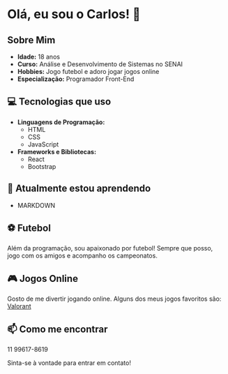# Olá, eu sou o Carlos! 👋

## Sobre Mim
- **Idade:** 18 anos
- **Curso:** Análise e Desenvolvimento de Sistemas no SENAI
- **Hobbies:** Jogo futebol e adoro jogar jogos online
- **Especialização:** Programador Front-End

## 💻 Tecnologias que uso
- **Linguagens de Programação:**
  - HTML
  - CSS
  - JavaScript
- **Frameworks e Bibliotecas:**
  - React
  - Bootstrap

## 🌱 Atualmente estou aprendendo
- MARKDOWN

## ⚽ Futebol
Além da programação, sou apaixonado por futebol! Sempre que posso, jogo com os amigos e acompanho os campeonatos.

## 🎮 Jogos Online
Gosto de me divertir jogando online. Alguns dos meus jogos favoritos são:
[Valorant](https://preview.redd.it/xc8nyvhsm2a91.jpg?auto=webp&s=e8b9038c13b4bc9c850fec89ad9c54cab9a08155)

## 📫 Como me encontrar
11 99617-8619

Sinta-se à vontade para entrar em contato!
